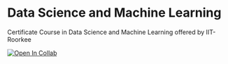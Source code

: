 # Data Science and Machine Learning
Certificate Course in Data Science and Machine Learning offered by IIT-Roorkee

[![Open In Collab](https://colab.research.google.com/assets/colab-badge.svg)](https://colab.research.google.com/github/Naereen/badges)
